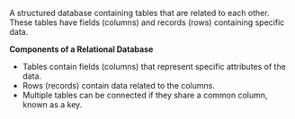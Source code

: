 A structured database containing tables that are related to each other.
These tables have fields (columns) and records (rows) containing specific data.

**Components of a Relational Database**
- Tables contain fields (columns) that represent specific attributes of the data.
- Rows (records) contain data related to the columns.
- Multiple tables can be connected if they share a common column, known as a key.